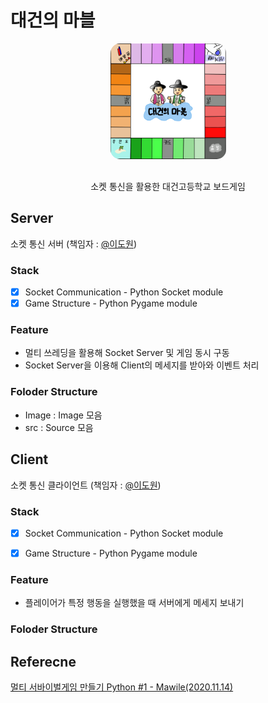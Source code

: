# 대건의 마블 
<p align="center">
<img src='./Server/Image/background.png' width="185px" style="border-radius: 15px; margin-bottom: 1rem;">
  <p align="center">소켓 통신을 활용한 대건고등학교 보드게임</p>
</p>

## Server
소켓 통신 서버 (책임자 : [@이도원](https://github.com/II-DW))

### Stack

- [X] Socket Communication - Python Socket module
- [X] Game Structure - Python Pygame module

### Feature

- 멀티 쓰레딩을 활용해 Socket Server 및 게임 동시 구동
- Socket Server을 이용해 Client의 메세지를 받아와 이벤트 처리


### Foloder Structure
- Image : Image 모음
- src : Source 모음

## Client
소켓 통신 클라이언트 (책임자 : [@이도원](https://github.com/II-DW))

### Stack

- [X] Socket Communication - Python Socket module
- [X] Game Structure - Python Pygame module


### Feature

- 플레이어가 특정 행동을 실행했을 때 서버에게 메세지 보내기


### Foloder Structure



## Referecne

[멀티 서바이벌게임 만들기 Python #1 - Mawile(2020.11.14)](https://mawile.tistory.com/64)
